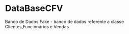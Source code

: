 # DataBaseCFV
Banco de Dados Fake - banco de dados referente a classe Clientes,Funcionários e Vendas
